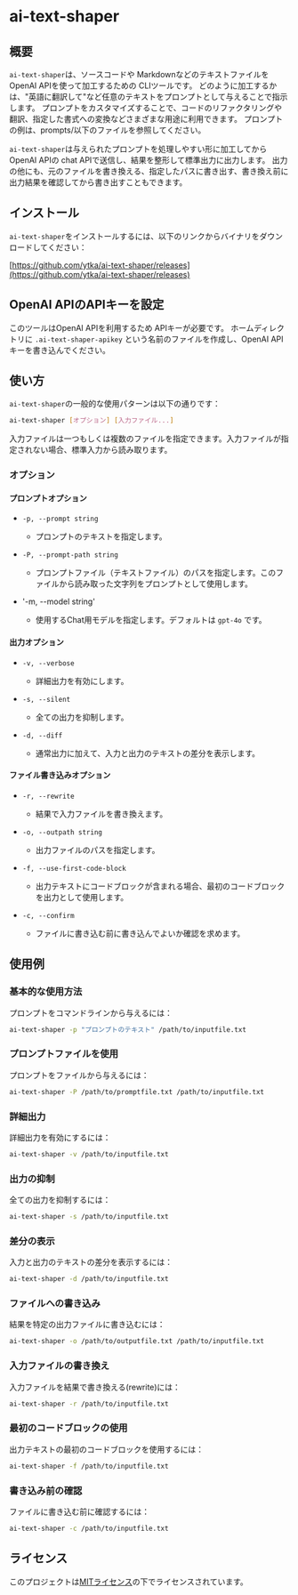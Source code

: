 # ai-text-shaper

## 概要

`ai-text-shaper`は、ソースコードや Markdownなどのテキストファイルを OpenAI APIを使って加工するための CLIツールです。
どのように加工するかは、"英語に翻訳して"など任意のテキストをプロンプトとして与えることで指示します。
プロンプトをカスタマイズすることで、コードのリファクタリングや翻訳、指定した書式への変換などさまざまな用途に利用できます。
プロンプトの例は、prompts/以下のファイルを参照してください。

`ai-text-shaper`は与えられたプロンプトを処理しやすい形に加工してから OpenAI APIの chat APIで送信し、結果を整形して標準出力に出力します。
出力の他にも、元のファイルを書き換える、指定したパスに書き出す、書き換え前に出力結果を確認してから書き出すこともできます。

## インストール

`ai-text-shaper`をインストールするには、以下のリンクからバイナリをダウンロードしてください：

[https://github.com/ytka/ai-text-shaper/releases](https://github.com/ytka/ai-text-shaper/releases)

## OpenAI APIのAPIキーを設定
このツールはOpenAI APIを利用するため APIキーが必要です。
ホームディレクトリに `.ai-text-shaper-apikey` という名前のファイルを作成し、OpenAI APIキーを書き込んでください。

## 使い方

`ai-text-shaper`の一般的な使用パターンは以下の通りです：

```sh
ai-text-shaper [オプション] [入力ファイル...]
```

入力ファイルは一つもしくは複数のファイルを指定できます。入力ファイルが指定されない場合、標準入力から読み取ります。

### オプション

#### プロンプトオプション

- `-p, --prompt string`
   - プロンプトのテキストを指定します。

- `-P, --prompt-path string`
   - プロンプトファイル（テキストファイル）のパスを指定します。このファイルから読み取った文字列をプロンプトとして使用します。
- '-m, --model string'
   - 使用するChat用モデルを指定します。デフォルトは `gpt-4o` です。

#### 出力オプション

- `-v, --verbose`
   - 詳細出力を有効にします。

- `-s, --silent`
   - 全ての出力を抑制します。

- `-d, --diff`
   - 通常出力に加えて、入力と出力のテキストの差分を表示します。

#### ファイル書き込みオプション

- `-r, --rewrite`
   - 結果で入力ファイルを書き換えます。

- `-o, --outpath string`
   - 出力ファイルのパスを指定します。

- `-f, --use-first-code-block`
   - 出力テキストにコードブロックが含まれる場合、最初のコードブロックを出力として使用します。

- `-c, --confirm`
   - ファイルに書き込む前に書き込んでよいか確認を求めます。

## 使用例

### 基本的な使用方法

プロンプトをコマンドラインから与えるには：
```sh
ai-text-shaper -p "プロンプトのテキスト" /path/to/inputfile.txt
```

### プロンプトファイルを使用

プロンプトをファイルから与えるには：
```sh
ai-text-shaper -P /path/to/promptfile.txt /path/to/inputfile.txt
```

### 詳細出力

詳細出力を有効にするには：

```sh
ai-text-shaper -v /path/to/inputfile.txt
```

### 出力の抑制

全ての出力を抑制するには：

```sh
ai-text-shaper -s /path/to/inputfile.txt
```

### 差分の表示

入力と出力のテキストの差分を表示するには：

```sh
ai-text-shaper -d /path/to/inputfile.txt
```

### ファイルへの書き込み

結果を特定の出力ファイルに書き込むには：

```sh
ai-text-shaper -o /path/to/outputfile.txt /path/to/inputfile.txt
```

### 入力ファイルの書き換え

入力ファイルを結果で書き換える(rewrite)には：

```sh
ai-text-shaper -r /path/to/inputfile.txt
```

### 最初のコードブロックの使用

出力テキストの最初のコードブロックを使用するには：

```sh
ai-text-shaper -f /path/to/inputfile.txt
```

### 書き込み前の確認

ファイルに書き込む前に確認するには：

```sh
ai-text-shaper -c /path/to/inputfile.txt
```

## ライセンス

このプロジェクトは[MITライセンス](link_to_license)の下でライセンスされています。

